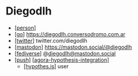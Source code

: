 # Diegodlh

- [[person]]
- [[go]] https://diegodlh.conversodromo.com.ar
- [[twitter]] twitter.com/diegodlh
- [[mastodon]] https://mastodon.social/@diegodlh
- [[fediverse]] @diegodlh@mastodon.social
- [[push]] [[agora-hypothesis-integration]]
  - [[hypothes.is]] user


[//begin]: # "Autogenerated link references for markdown compatibility"
[person]: person "Person"
[go]: go "Go"
[twitter]: twitter "Twitter"
[mastodon]: mastodon "Mastodon"
[fediverse]: fediverse "Fediverse"
[push]: push "Push"
[agora-hypothesis-integration]: agora-hypothesis-integration "Agora Hypothesis Integration"
[hypothes.is]: hypothesis "Hypothesis"
[//end]: # "Autogenerated link references"